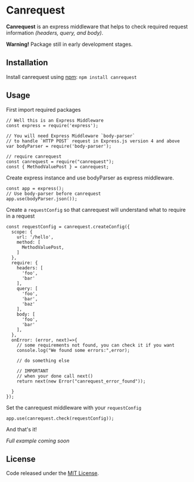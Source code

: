 
# Canrequest

**Canrequest** is an express middleware that helps to check required request information *(headers, query, and body)*.

**Warning!** Package still in early development stages.

## Installation

Install canrequest using [npm](https://www.npmjs.com/package/canrequest): `npm install canrequest`

## Usage

First import required packages

```
// Well this is an Express Middleware
const express = require('express');

// You will need Express Middleware `body-parser`
// to handle `HTTP POST` request in Express.js version 4 and above
var bodyParser = require('body-parser');

// require canrequest
const canrequest = require("canrequest");
const { MethodValuePost } = canrequest;
```

Create express instance and use bodyParser as express middleware.

```
const app = express();
// Use body-parser before canrequest
app.use(bodyParser.json());
```

Create a `requestConfig` so that canrequest will understand what to require in a request
```
const requestConfig = canrequest.createConfig({
  scope: {
    url: '/hello', 
    method: [
      MethodValuePost,
    ]
  },
  require: {
    headers: [
	  'foo',
	  'bar'
    ],
    query: [
      'foo',
      'bar',
      'baz'
    ],
    body: [
      'foo',
      'bar'
    ],
  },
  onError: (error, next)=>{
	// some requirements not found, you can check it if you want
	console.log("We found some errors:",error);
	
	// do something else	
	
	// IMPORTANT
	// when your done call next()
    return next(new Error("canrequest_error_found"));

  }
});

```
Set the canrequest middleware with your `requestConfig`
```
app.use(canrequest.check(requestConfig));
```
And that's it!

*Full example coming soon*

## License

Code released under the [MIT License](https://github.com/joananespina/randominator/blob/master/LICENSE).